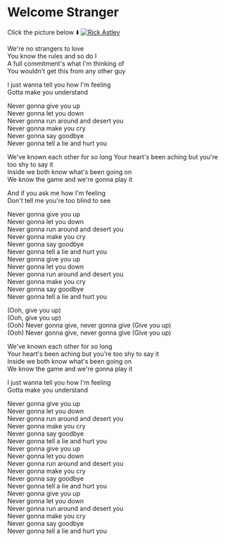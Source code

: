 # Welcome Stranger

Click the picture below ⬇️
[![Rick Astley](http://img.youtube.com/vi/KOxbO0EI4MA/0.jpg)](https://www.youtube.com/watch?v=dQw4w9WgXcQ "Rick Astley")

We're no strangers to love <br />
You know the rules and so do I <br />
A full commitment's what I'm thinking of <br />
You wouldn't get this from any other guy <br />

I just wanna tell you how I'm feeling <br />
Gotta make you understand <br />

Never gonna give you up <br />
Never gonna let you down <br />
Never gonna run around and desert you <br />
Never gonna make you cry <br />
Never gonna say goodbye <br />
Never gonna tell a lie and hurt you <br />

We've known each other for so long
Your heart's been aching but you're too shy to say it<br />
Inside we both know what's been going on<br />
We know the game and we're gonna play it<br />

And if you ask me how I'm feeling<br />
Don't tell me you're too blind to see<br />

Never gonna give you up<br />
Never gonna let you down<br />
Never gonna run around and desert you<br />
Never gonna make you cry<br />
Never gonna say goodbye<br />
Never gonna tell a lie and hurt you<br />
Never gonna give you up<br />
Never gonna let you down<br />
Never gonna run around and desert you<br />
Never gonna make you cry<br />
Never gonna say goodbye<br />
Never gonna tell a lie and hurt you<br />

(Ooh, give you up)<br />
(Ooh, give you up)<br />
(Ooh) Never gonna give, never gonna give (Give you up)<br />
(Ooh) Never gonna give, never gonna give (Give you up)<br />

We've known each other for so long<br />
Your heart's been aching but you're too shy to say it<br />
Inside we both know what's been going on<br />
We know the game and we're gonna play it<br />

I just wanna tell you how I'm feeling<br />
Gotta make you understand<br />

Never gonna give you up<br />
Never gonna let you down<br />
Never gonna run around and desert you<br />
Never gonna make you cry<br />
Never gonna say goodbye<br />
Never gonna tell a lie and hurt you<br />
Never gonna give you up<br />
Never gonna let you down<br />
Never gonna run around and desert you<br />
Never gonna make you cry<br />
Never gonna say goodbye<br />
Never gonna tell a lie and hurt you<br />
Never gonna give you up<br />
Never gonna let you down<br />
Never gonna run around and desert you<br />
Never gonna make you cry<br />
Never gonna say goodbye<br />
Never gonna tell a lie and hurt you<br />
